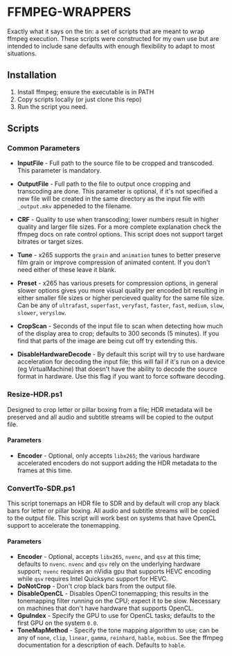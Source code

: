 # FFMPEG-WRAPPERS

Exactly what it says on the tin: a set of scripts that are meant to wrap ffmpeg
execution. These scripts were constructed for my own use but are intended to
include sane defaults with enough flexibility to adapt to most situations.

## Installation

  1. Install ffmpeg; ensure the executable is in PATH
  2. Copy scripts locally (or just clone this repo)
  3. Run the script you need.

## Scripts

### Common Parameters

* **InputFile** - Full path to the source file to be cropped and transcoded. This parameter is mandatory.
* **OutputFile** - Full path to the file to output once cropping and transcoding are done. This parameter is optional, if it's not specified a new file will be created in the same directory as the input file with `_output.mkv` appeneded to the filename.

* **CRF** - Quality to use when transcoding; lower numbers result in higher quality and larger file sizes. For a more complete explanation check the ffmpeg docs on rate control options. This script does not support target bitrates or target sizes.
* **Tune** - x265 supports the `grain` and `animation` tunes to better preserve film grain or improve compression of animated content. If you don't need either of these leave it blank.
* **Preset** - x265 has various presets for compression options, in general slower options gives you more visual quality per encoded bit resulting in either smaller file sizes or higher percieved quality for the same file size. Can be any of `ultrafast`, `superfast`, `veryfast`, `faster`, `fast`, `medium`, `slow`, `slower`, `veryslow`.
* **CropScan** - Seconds of the input file to scan when detecting how much of the display area to crop; defaults to 300 seconds (5 minutes). If you find that parts of the image are being cut off try extending this.
* **DisableHardwareDecode** - By default this script will try to use hardware acceleration for decoding the input file; this will fail if it's run on a device (eg VirtualMachine) that doesn't have the ability to decode the source format in hardware. Use this flag if you want to force software decoding.

### Resize-HDR.ps1

Designed to crop letter or pillar boxing from a file; HDR metadata will be preserved and all audio and subtitle streams will be copied to the output file.

#### Parameters

* **Encoder** - Optional, only accepts `libx265`; the various hardware accelerated encoders do not support adding the HDR metadata to the frames at this time.

### ConvertTo-SDR.ps1

This script tonemaps an HDR file to SDR and by default will crop any black bars for letter or pillar boxing. All audio and subtitle streams will be copied to the output file. This script will work best on systems that have OpenCL support to accelerate the tonemapping.

#### Parameters

* **Encoder** - Optional, accepts `libx265`, `nvenc`, and `qsv` at this time; defaults to `nvenc`. `nvenc` and `qsv` rely on the underlying hardware support; `nvenc` requires an nVidia gpu that supports HEVC encoding while `qsv` requires Intel Quicksync support for HEVC.
* **DoNotCrop** - Don't crop black bars from the output file.
* **DisableOpenCL** - Disables OpenCl tonemapping; this results in the tonemapping filter running on the CPU; expect it to be slow. Necessary on machines that don't have hardware that supports OpenCL.
* **GpuIndex** - Specify the GPU to use for OpenCL tasks; defaults to the first GPU on the system `0.0`.
* **ToneMapMethod** - Specify the tone mapping algorithm to use; can be any of `none`, `clip`, `linear`, `gamma`, `reinhard`, `hable`, `mobius`. See the ffmpeg documentation for a description of each. Defaults to `hable`.

